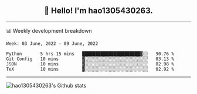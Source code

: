 <h2 align="center">👋 Hello! I'm hao1305430263.</h2>


---- 
📊 Weekly development breakdown

<!--START_SECTION:waka-->
```text
Week: 03 June, 2022 - 09 June, 2022

Python       5 hrs 15 mins   ██████████████████████▓░░   90.76 % 
Git Config   10 mins         ▓░░░░░░░░░░░░░░░░░░░░░░░░   03.13 % 
JSON         10 mins         ▓░░░░░░░░░░░░░░░░░░░░░░░░   02.98 % 
TeX          10 mins         ▓░░░░░░░░░░░░░░░░░░░░░░░░   02.92 % 
```
<!--END_SECTION:waka-->
----
![hao1305430263's Github stats](https://github-readme-stats.vercel.app/api?username=hao1305430263&show_icons=true)


<!--
**hao1305430263/hao1305430263** is a ✨ _special_ ✨ repository because its `README.md` (this file) appears on your GitHub profile.

Here are some ideas to get you started:

- 🔭 I’m currently working on ...
- 🌱 I’m currently learning ...
- 👯 I’m looking to collaborate on ...
- 🤔 I’m looking for help with ...
- 💬 Ask me about ...
- 📫 How to reach me: ...
- 😄 Pronouns: ...
- ⚡ Fun fact: ...
-->

